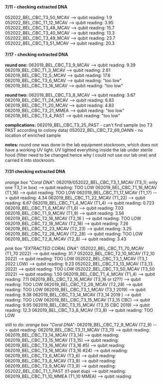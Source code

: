 #### 7/11 - checking extracted DNA
052022_BEL_CBC_T3_50_MCAV -->  qubit reading: 1.9
052022_BEL_CBC_T1_12_MCAV -->  qubit reading: 3.95
052022_BEL_CBC_T3_48_MCAV -->  qubit reading: 15.7
052022_BEL_CBC_T3_40_MCAV -->  qubit reading: 13.3
052022_BEL_CBC_T3_49_MCAV -->  qubit reading: 23.7
052022_BEL_CBC_T3_51_MCAV -->  qubit reading: 20.3

#### 7/17 - checking extracted DNA
**round one:**
062019_BEL_CBC_T3_9_MCAV  -->  qubit reading: 9.39
062019_BEL_CBC_T1_3_MCAV --> qubit reading: 2.81
062019_BEL_CBC_T2_5_MCAV --> qubit reading: 17.6
062019_BEL_CBC_T3_6_MCAV --> qubit reading: "too low"
062019_BEL_CBC_T3_16_MCAV --> qubit reading: "too low"

**round two:**
062019_BEL_CBC_T3_8_MCAV  -->  qubit reading: 3.67 
062019_BEL_CBC_T1_24_MCAV  -->  qubit reading: 6.83
062019_BEL_CBC_T1_20_MCAV  -->  qubit reading: 4.83
062019_BEL_CBC_T3_21_MMEA  -->  qubit reading: "too low"
062019_BEL_CBC_T3_4_PAST  -->  qubit reading: "too low"

**complications:**
062019_BEL_CBC_T3_25_PAST - can't find sample (no T3 PAST according to colony data)
052022_BEL_CBC_T2_69_OANN - no location of enriched sample

**notes:**
round one was done in the lab equipment stockroom, which does not have a working UV light. UV lighted everything inside the lab under sterile hood (filter need to be changed hence why I could not use our lab one) and carried it into stockroom. 

#### 7/31 checking extracted DNA

*orange box "Coral DNA":*
062019/052022_BEL_CBC_T3_1_MCAV (T3_1); only one T3_1 in box) -->  qubit reading: TOO LOW
062019_BEL_CBC_T1_16_MCAV (T1_16) -->  qubit reading: TOO LOW 
062019_BEL_CBC_T1_17_MCAV (T1_17) -->  qubit reading: 4.34
062019_BEL_CBC_T1_22_MCAV (T1_22) -->  qubit reading: 6.67 
062019_BEL_CBC_T1_4_MCAV (T1_4) -->  qubit reading: 0.723
062019_BEL_CBC_T1_6_MCAV (T1_6) -->  qubit reading: 7.03
062019_BEL_CBC_T1_9_MCAV (T1_9) -->  qubit reading: 3.56
062019_BEL_CBC_T2_16_MCAV (T2_16 ) -->  qubit reading: TOO LOW 
062019_BEL_CBC_T2_18_MCAV (T2_18) -->  qubit reading: 7.26 
062019_BEL_CBC_T2_23_MCAV (T2_23) -->  qubit reading: 3.25 
062019_BEL_CBC_T2_28_MCAV (T2_28) -->  qubit reading: TOO LOW
062019_BEL_CBC_T2_8_MCAV (T2_8) -->  qubit reading: 3.43 

*pink box "EXTRACTED CORAL DNA":*
052022_BEL_CBC_T1_70_MCAV (T1_70 2022) -->  qubit reading: 31.7 
052022_BEL_CBC_T2_10_MCAV (T2_10 2022) -->  qubit reading: TOO LOW
052022_BEL_CBC_T3_1_MCAV (T3_1 2022 LOW) -->  qubit reading: 9.23 
052022_BEL_CBC_T3_13_MCAV (T3_13 2022) -->  qubit reading: TOO LOW
052022_BEL_CBC_T3_50_MCAV (T3_50 2022) -->  qubit reading: 1.50 
062019_BEL_CBC_T1_4_MCAV (T1_4) -->  qubit reading: 7.11
062019_BEL_CBC_T2_16_MCAV (T3_16 or t2??) -->  qubit reading: TOO LOW
062019_BEL_CBC_T2_28_MCAV (T2_28) -->  qubit reading: TOO LOW
062019_BEL_CBC_T3_1_MCAV (T3_1 2019) -->  qubit reading: 9.38
062019_BEL_CBC_T3_14_MCAV (T3_14 2019 ) -->  qubit reading: TOO LOW
062019_BEL_CBC_T3_15_MCAV (T3_15 CBC) -->  qubit reading: 9.95
062019_BEL_CBC_T3_15_MCAV (T3_15 CBC 2019) -->  qubit reading: 12.3
062019_BEL_CBC_T3_8_MCAV (T3_8) -->  qubit reading: TOO LOW

still to do: 
*orange box "Coral DNA":*
062019_BEL_CBC_T2_9_MCAV (T2_9) -->  qubit reading: 
062019_BEL_CBC_T3_11_MCAV (T3_11) -->  qubit reading: 
062019_BEL_CBC_T3_14_MCAV (T3_14) -->  qubit reading:  
062019_BEL_CBC_T3_15_MCAV (T3_15) -->  qubit reading: 
062019_BEL_CBC_T3_16_MCAV (T3_16 #5) -->  qubit reading: 
062019_BEL_CBC_T3_16_MCAV (T3_16 #24) -->  qubit reading:
062019_BEL_CBC_T3_6_MCAV (T3_6) -->  qubit reading:  
062019_BEL_CBC_T3_8_MCAV (T3_8) -->  qubit reading: 
062019_BEL_CBC_T3_9_MCAV (T3_9) -->  qubit reading:
052022_BEL_CBC_T1_1_PAST (t1-past dup) -->  qubit reading:
062019_BEL_CBC_T1_10_MMEA (T1_10 MMEA) -->  qubit reading: